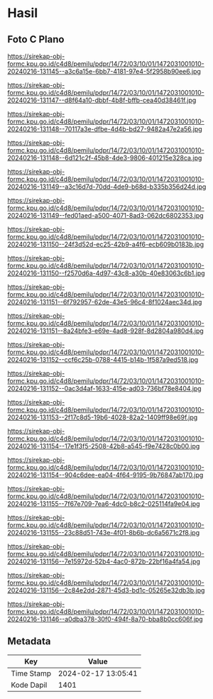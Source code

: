 # Hasil

## Foto C Plano

https://sirekap-obj-formc.kpu.go.id/c4d8/pemilu/pdpr/14/72/03/10/01/1472031001010-20240216-131145--a3c6a15e-6bb7-4181-97e4-5f2958b90ee6.jpg

https://sirekap-obj-formc.kpu.go.id/c4d8/pemilu/pdpr/14/72/03/10/01/1472031001010-20240216-131147--d8f64a10-dbbf-4b8f-bffb-cea40d38461f.jpg

https://sirekap-obj-formc.kpu.go.id/c4d8/pemilu/pdpr/14/72/03/10/01/1472031001010-20240216-131148--70117a3e-dfbe-4d4b-bd27-9482a47e2a56.jpg

https://sirekap-obj-formc.kpu.go.id/c4d8/pemilu/pdpr/14/72/03/10/01/1472031001010-20240216-131148--6d121c2f-45b8-4de3-9806-401215e328ca.jpg

https://sirekap-obj-formc.kpu.go.id/c4d8/pemilu/pdpr/14/72/03/10/01/1472031001010-20240216-131149--a3c16d7d-70dd-4de9-b68d-b335b356d24d.jpg

https://sirekap-obj-formc.kpu.go.id/c4d8/pemilu/pdpr/14/72/03/10/01/1472031001010-20240216-131149--fed01aed-a500-4071-8ad3-062dc6802353.jpg

https://sirekap-obj-formc.kpu.go.id/c4d8/pemilu/pdpr/14/72/03/10/01/1472031001010-20240216-131150--24f3d52d-ec25-42b9-a4f6-ecb609b0183b.jpg

https://sirekap-obj-formc.kpu.go.id/c4d8/pemilu/pdpr/14/72/03/10/01/1472031001010-20240216-131150--f2570d6a-4d97-43c8-a30b-40e83063c6b1.jpg

https://sirekap-obj-formc.kpu.go.id/c4d8/pemilu/pdpr/14/72/03/10/01/1472031001010-20240216-131151--6f792957-62de-43e5-96c4-8f1024aec34d.jpg

https://sirekap-obj-formc.kpu.go.id/c4d8/pemilu/pdpr/14/72/03/10/01/1472031001010-20240216-131151--8a24bfe3-e69e-4ad8-928f-8d2804a980d4.jpg

https://sirekap-obj-formc.kpu.go.id/c4d8/pemilu/pdpr/14/72/03/10/01/1472031001010-20240216-131152--ccf6c25b-0788-4415-b14b-1f587a9ed518.jpg

https://sirekap-obj-formc.kpu.go.id/c4d8/pemilu/pdpr/14/72/03/10/01/1472031001010-20240216-131152--0ac3d4af-1633-415e-ad03-736bf78e8404.jpg

https://sirekap-obj-formc.kpu.go.id/c4d8/pemilu/pdpr/14/72/03/10/01/1472031001010-20240216-131153--2f17c8d5-19b6-4028-82a2-1409ff98e69f.jpg

https://sirekap-obj-formc.kpu.go.id/c4d8/pemilu/pdpr/14/72/03/10/01/1472031001010-20240216-131154--17e1f3f5-2508-42b8-a545-f9e7428c0b00.jpg

https://sirekap-obj-formc.kpu.go.id/c4d8/pemilu/pdpr/14/72/03/10/01/1472031001010-20240216-131154--904c6dee-ea04-4f64-9195-9b76847ab170.jpg

https://sirekap-obj-formc.kpu.go.id/c4d8/pemilu/pdpr/14/72/03/10/01/1472031001010-20240216-131155--7f67e709-7ea6-4dc0-b8c2-025114fa9e04.jpg

https://sirekap-obj-formc.kpu.go.id/c4d8/pemilu/pdpr/14/72/03/10/01/1472031001010-20240216-131155--23c88d51-743e-4f01-8b6b-dc6a5671c2f8.jpg

https://sirekap-obj-formc.kpu.go.id/c4d8/pemilu/pdpr/14/72/03/10/01/1472031001010-20240216-131156--7e15972d-52b4-4ac0-872b-22bf16a4fa54.jpg

https://sirekap-obj-formc.kpu.go.id/c4d8/pemilu/pdpr/14/72/03/10/01/1472031001010-20240216-131156--2c84e2dd-2871-45d3-bd1c-05265e32db3b.jpg

https://sirekap-obj-formc.kpu.go.id/c4d8/pemilu/pdpr/14/72/03/10/01/1472031001010-20240216-131146--a0dba378-30f0-494f-8a70-bba8b0cc606f.jpg


## Metadata

| Key        | Value               |
| ---------- | ------------------- |
| Time Stamp | 2024-02-17 13:05:41 |
| Kode Dapil | 1401                |



